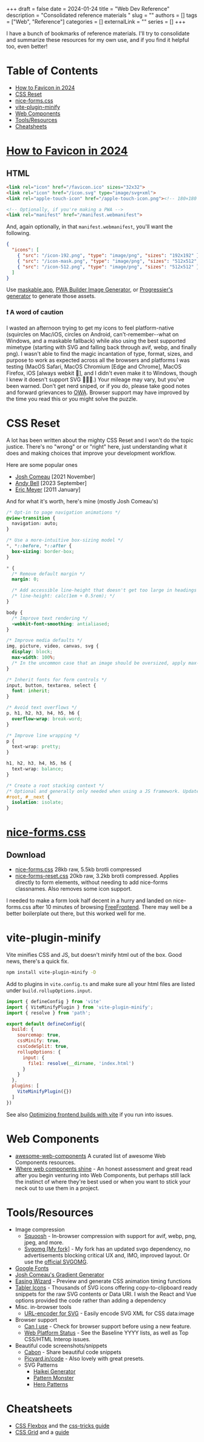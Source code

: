 +++ 
draft = false
date = 2024-01-24
title = "Web Dev Reference"
description = "Consolidated reference materials "
slug = ""
authors = []
tags = ["Web", "Reference"]
categories = []
externalLink = ""
series = []
+++

I have a bunch of bookmarks of reference materials. I'll try to consolidate and summarize these resources for my own use, and if you find it helpful too, even better!

# Table of Contents <!-- omit in toc -->
- [How to Favicon in 2024](#how-to-favicon-in-2024)
- [CSS Reset](#css-reset)
- [nice-forms.css](#nice-formscss)
- [vite-plugin-minify](#vite-plugin-minify)
- [Web Components](#web-components)
- [Tools/Resources](#toolsresources)
- [Cheatsheets](#cheatsheets)

# [How to Favicon in 2024](https://evilmartians.com/chronicles/how-to-favicon-in-2021-six-files-that-fit-most-needs)

## HTML <!-- omit in toc -->
```html
<link rel="icon" href="/favicon.ico" sizes="32x32">
<link rel="icon" href="/icon.svg" type="image/svg+xml">
<link rel="apple-touch-icon" href="/apple-touch-icon.png"><!-- 180×180 -->

<!-- Optionally, if you're making a PWA -->
<link rel="manifest" href="/manifest.webmanifest">
```

And, again optionally, in that `manifest.webmanifest`, you'll want the following.
```json
{
  "icons": [
    { "src": "/icon-192.png", "type": "image/png", "sizes": "192x192" },
    { "src": "/icon-mask.png", "type": "image/png", "sizes": "512x512", "purpose": "maskable" },
    { "src": "/icon-512.png", "type": "image/png", "sizes": "512x512" }
  ]
}
```

Use [maskable.app](https://maskable.app/), [PWA Builder Image Generator](https://www.pwabuilder.com/imagegenerator), or [Progressier's generator](https://progressier.com/pwa-icons-and-ios-splash-screen-generator) to generate those assets. 

### ❗️ A word of caution <!-- omit in toc -->
I wasted an afternoon trying to get my icons to feel platform-native (squircles on Mac/iOS, circles on Android, can't-remember--what on Windows, and a maskable fallback) while also using the best supported mimetype (starting with SVG and falling back through avif, webp, and finally png). I wasn't able to find the magic incantation of type, format, sizes, and purpose to work as expected across all the browsers and platforms I was testing (MacOS Safari, MacOS Chromium [Edge and Chrome], MacOS Firefox, iOS [always webkit 🤮], and I didn't even make it to Windows, though I knew it doesn't support SVG 🤦🏻‍♂️.) Your mileage may vary, but you've been warned. Don't get nerd sniped, or if you do, please take good notes and forward grievances to [OWA](https://open-web-advocacy.org/get-involved/). Browser support may have improved by the time you read this or you might solve the puzzle.

# CSS Reset
A lot has been written about the mighty CSS Reset and I won't do the topic justice. There's no "wrong" or or "right" here, just understanding what it does and making choices that improve your development workflow.

Here are some popular ones
* [Josh Comeau](https://www.joshwcomeau.com/css/custom-css-reset/) [2021 November]
* [Andy Bell](https://piccalil.li/blog/a-more-modern-css-reset/) [2023 September]
* [Eric Meyer](https://meyerweb.com/eric/tools/css/reset/) [2011 January]


And for what it's worth, here's mine (mostly Josh Comeau's)
```css
/* Opt-in to page navigation animations */
@view-transition {
  navigation: auto;
}

/* Use a more-intuitive box-sizing model */
*, *::before, *::after {
  box-sizing: border-box;
}

* {
  /* Remove default margin */
  margin: 0;

  /* Add accessible line-height that doesn't get too large in headings */
  /* line-height: calc(1em + 0.5rem); */
}

body {
  /* Improve text rendering */
  -webkit-font-smoothing: antialiased;
}

/* Improve media defaults */
img, picture, video, canvas, svg {
  display: block;
  max-width: 100%;
  /* In the uncommon case that an image should be oversized, apply max-width: revert to that specific element */
}

/* Inherit fonts for form controls */
input, button, textarea, select {
  font: inherit;
}

/* Avoid text overflows */
p, h1, h2, h3, h4, h5, h6 {
  overflow-wrap: break-word;
}

/* Improve line wrapping */
p {
  text-wrap: pretty;
}

h1, h2, h3, h4, h5, h6 {
  text-wrap: balance;
}

/* Create a root stacking context */
/* Optional and generally only needed when using a JS framework. Update to target the top-level element your app renders into (e.g. typically #root for React) */
#root, #__next {
  isolation: isolate;
}
```

# [nice-forms.css](https://nielsvoogt.github.io/nice-forms.css/)

## Download <!-- omit in toc -->
* [nice-forms.css](https://unpkg.com/nice-forms.css@0.1.7/dist/nice-forms.css) 28kb raw, 5.5kb brotli compressed
* [nice-forms-reset.css](https://raw.githubusercontent.com/nielsVoogt/nice-forms.css/main/dist/nice-forms-reset.css) 20kb raw, 3.2kb brotli compressed. Applies directly to form elements, without needing to add nice-forms classnames. Also removes some icon support.

I needed to make a form look half decent in a hurry and landed on nice-forms.css after 10 minutes of browsing [FreeFrontend](https://freefrontend.com/). There may well be a better boilerplate out there, but this worked well for me. 

# vite-plugin-minify
Vite minifies CSS and JS, but doesn't minify html out of the box. Good news, there's a quick fix.

```bash
npm install vite-plugin-minify -D
```

Add to plugins in `vite.config.ts` and make sure all your html files are listed under `build.rollupOptions.input`.
```javascript
import { defineConfig } from 'vite'
import { ViteMinifyPlugin } from 'vite-plugin-minify';
import { resolve } from 'path';

export default defineConfig({
  build: {
    sourcemap: true,
    cssMinify: true,
    cssCodeSplit: true,
    rollupOptions: {
      input: {
        file1: resolve(__dirname, 'index.html')
      }
    }
  },
  plugins: [
    ViteMinifyPlugin({})
  ]
})
```

See also [Optimizing frontend builds with vite](https://sorbx64.hashnode.dev/optimizing-frontend-builds-with-vite) if you run into issues.

# Web Components
* [awesome-web-components](https://github.com/web-padawan/awesome-web-components) A curated list of awesome Web Components resources.
* [Where web components shine](https://daverupert.com/2024/10/super-web-components-sunshine/) - An honest assessment and great read after you begin venturing into Web Components, but perhaps still lack the instinct of where they're best used or when you want to stick your neck out to use them in a project.

# Tools/Resources
* Image compression
  * [Squoosh](https://squoosh.app/) - In-browser compression with support for avif, webp, png, jpeg, and more.
  * [Svgomg [My fork]](https://svgomg.robmeyer.net) - My fork has an updated svgo dependency, no advertisements blocking critical UX and, IMO, improved layout. Or use the [official SVGOMG](https://svgomg.net/).
* [Google Fonts](https://fonts.google.com)
* [Josh Comeau's Gradient Generator](https://www.joshwcomeau.com/gradient-generator/)
* [Easing Wizard](https://easingwizard.com/) - Preview and generate CSS animation timing functions
* [Tabler Icons](https://tablericons.com/) - Thousands of SVG icons offering copy-to-clipboard ready snippets for the raw SVG contents or Data URI. I wish the React and Vue options provided the code rather than adding a dependency
* Misc. in-browser tools
  * [URL-encoder for SVG](https://yoksel.github.io/url-encoder/) - Easily encode SVG XML for CSS data:image
* Browser support
   * [Can I use](https://caniuse.com/) - Check for browser support before using a new feature.
   * [Web Platform Status](https://webstatus.dev/) - See the Baseline YYYY lists, as well as Top CSS/HTML Interop issues.
* Beautiful code screenshots/snippets
  * [Cabon](https://carbon.now.sh/) - Share beautiful code snippets
  * [Picyard.in/code](https://www.picyard.in/code) - Also lovely with great presets.
  * SVG Patterns
    * [Haikei Generator](https://app.haikei.app/)
    * [Pattern Monster](https://pattern.monster/)
    * [Hero Patterns](https://heropatterns.com/)

# Cheatsheets
* [CSS Flexbox](https://flexbox.malven.co/) and the [css-tricks guide](https://css-tricks.com/snippets/css/a-guide-to-flexbox/)
* [CSS Grid](https://grid.malven.co/) and a [guide](https://learncssgrid.com/)